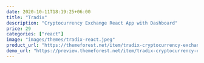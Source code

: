 ```yaml
---
date: 2020-10-11T18:19:25+06:00
title: "Tradix"
description: "Cryptocurrency Exchange React App with Dashboard"
price: 29
categories: ["react"]
image: "images/themes/tradix-react.jpeg"
product_url: "https://themeforest.net/item/tradix-cryptocurrency-exchange-react-app/25721963"
demo_url: "https://preview.themeforest.net/item/tradix-cryptocurrency-exchange-react-app/full_screen_preview/25721963"
---
```


